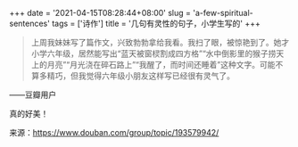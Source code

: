 +++
date = '2021-04-15T08:28:44+08:00'
slug = 'a-few-spiritual-sentences'
tags = ['诗作']
title = '几句有灵性的句子，小学生写的'
+++

> 上周我妹妹写了篇作文，兴致勃勃拿给我看。我扫了眼，被惊艳到了。她才小学六年级，居然能写出“蓝天被窗棂割成四方格”“水中倒影里的猴子捞天上的月亮”“月光浇在碎石路上”“我醒了，而时间还睡着”这种文字。可能不算多精巧，但我觉得六年级小朋友这样写已经很有灵气了。

——豆瓣用户

真的好美！

来源：<https://www.douban.com/group/topic/193579942/>

